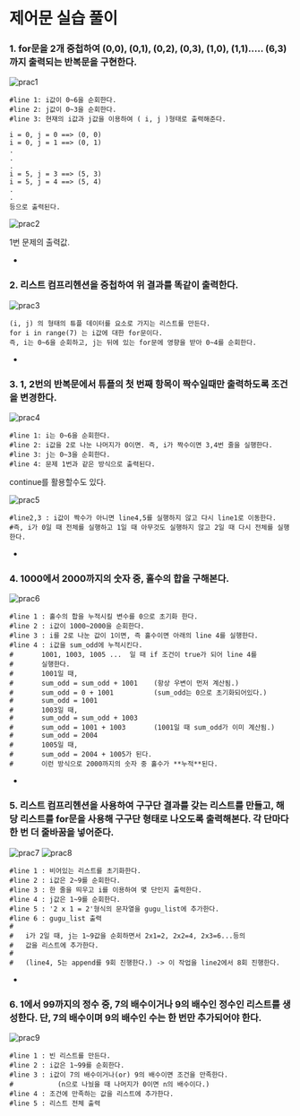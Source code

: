 # 제어문 실습 풀이

### 1. for문을 2개 중첩하여 (0,0), (0,1), (0,2), (0,3), (1,0), (1,1)..... (6,3)까지 출력되는 반복문을 구현한다.

![prac1](https://s23.postimg.org/5tdoi2esr/prac1.png)

```
#line 1: i값이 0~6을 순회한다.
#line 2: j값이 0~3을 순회한다.
#line 3: 현재의 i값과 j값을 이용하여 ( i, j )형태로 출력해준다.

i = 0, j = 0 ==> (0, 0)
i = 0, j = 1 ==> (0, 1)
.
.
.
i = 5, j = 3 ==> (5, 3)
i = 5, j = 4 ==> (5, 4)
.
.
등으로 출력된다. 
```

![prac2](https://s23.postimg.org/79p707hpn/prac2.png)

1번 문제의 출력값.

-

### 2.  리스트 컴프리헨션을 중첩하여 위 결과를 똑같이 출력한다.

![prac3](https://s23.postimg.org/sxe5ani3v/prac3.png)

```
(i, j) 의 형태의 튜플 데이터를 요소로 가지는 리스트를 만든다.
for i in range(7) 는 i값에 대한 for문이다. 
즉, i는 0~6을 순회하고, j는 뒤에 있는 for문에 영향을 받아 0~4를 순회한다.  
```

-

### 3. 1, 2번의 반복문에서 튜플의 첫 번째 항목이 짝수일때만 출력하도록 조건을 변경한다.

![prac4](https://s23.postimg.org/69yw4i2jv/prac4.png)

```
#line 1: i는 0~6을 순회한다.
#line 2: i값을 2로 나눈 나머지가 0이면. 즉, i가 짝수이면 3,4번 줄을 실행한다.
#line 3: j는 0~3을 순회한다.
#line 4: 문제 1번과 같은 방식으로 출력된다. 
```
continue를 활용할수도 있다. 

![prac5](https://s23.postimg.org/v4idykne3/prac5.png)

```
#line2,3 : i값이 짝수가 아니면 line4,5를 실행하지 않고 다시 line1로 이동한다. 
#즉, i가 0일 때 전체를 실행하고 1일 때 아무것도 실행하지 않고 2일 때 다시 전체를 실행한다. 

```

-

### 4. 1000에서 2000까지의 숫자 중, 홀수의 합을 구해본다.

![prac6](https://s23.postimg.org/l8hayxhm3/prac6.png)

```
#line 1 : 홀수의 합을 누적시킬 변수를 0으로 초기화 한다. 
#line 2 : i값이 1000~2000을 순회한다.
#line 3 : i를 2로 나눈 값이 1이면, 즉 홀수이면 아래의 line 4를 실행한다.
#line 4 : i값을 sum_odd에 누적시킨다. 
#		1001, 1003, 1005 ...  일 때 if 조건이 true가 되어 line 4를
#		실행한다. 
#		1001일 때, 
#		sum_odd = sum_odd + 1001	(항상 우변이 먼저 계산됨.)
#		sum_odd = 0 + 1001      	(sum_odd는 0으로 초기화되어있다.)
#		sum_odd = 1001				
#		1003일 때,
#		sum_odd = sum_odd + 1003	
#		sum_odd = 1001 + 1003		(1001일 때 sum_odd가 이미 계산됨.)
#		sum_odd = 2004
#		1005일 때,
#		sum_odd = 2004 + 1005가 된다. 
#		이런 방식으로 2000까지의 숫자 중 홀수가 **누적**된다. 
```

-

### 5. 리스트 컴프리헨션을 사용하여 구구단 결과를 갖는 리스트를 만들고, 해당 리스트를 for문을 사용해 구구단 형태로 나오도록 출력해본다. 각 단마다 한 번 더 줄바꿈을 넣어준다.

![prac7](https://s23.postimg.org/7syvn7yi3/prac7.png)
![prac8](https://s23.postimg.org/62fulqgyz/prac8.png)

```
#line 1 : 비어있는 리스트를 초기화한다.
#line 2 : i값은 2~9를 순회한다.
#line 3 : 한 줄을 띄우고 i를 이용하여 몇 단인지 출력한다. 
#line 4 : j값은 1~9를 순회한다.
#line 5 : '2 x 1 = 2'형식의 문자열을 gugu_list에 추가한다.
#line 6 : gugu_list 출력
#	
#	i가 2일 때, j는 1~9값을 순회하면서 2x1=2, 2x2=4, 2x3=6...등의
#	값을 리스트에 추가한다.
#
#	(line4, 5는 append를 9회 진행한다.) -> 이 작업을 line2에서 8회 진행한다.
```

-

### 6. 1에서 99까지의 정수 중, 7의 배수이거나 9의 배수인 정수인 리스트를 생성한다. 단, 7의 배수이며 9의 배수인 수는 한 번만 추가되어야 한다.

![prac9](https://s23.postimg.org/mrhahndkb/prac9.png)

```
#line 1 : 빈 리스트를 만든다.
#line 2 : i값은 1~99를 순회한다.
#line 3 : i값이 7의 배수이거나(or) 9의 배수이면 조건을 만족한다.
#			(n으로 나눴을 때 나머지가 0이면 n의 배수이다.)
#line 4 : 조건에 만족하는 값을 리스트에 추가한다.
#line 5 : 리스트 전체 출력
```
